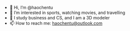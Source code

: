 - 👋 Hi, I’m @haochentu
- 👀 I’m interested in sports, watching movies, and travelling 
- 🌱 I study business and CS, and I am a 3D modeler
- 📫 How to reach me: haochentu@outlook.com

<!---
haochentu/haochentu is a ✨ special ✨ repository because its `README.md` (this file) appears on your GitHub profile.
You can click the Preview link to take a look at your changes.
--->
